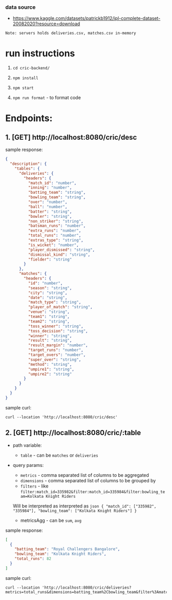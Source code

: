 ### data source

- https://www.kaggle.com/datasets/patrickb1912/ipl-complete-dataset-20082020?resource=download

`Note: servers holds deliveries.csv, matches.csv in-memory`

# run instructions
1. `cd cric-backend/`

2. `npm install`

3. `npm start`

4. `npm run format` - to format code

# Endpoints:

## 1. [GET] http://localhost:8080/cric/desc

sample response:

```json
{
  "description": {
    "tables": {
      "deliveries": {
        "headers": {
          "match_id": "number",
          "inning": "number",
          "batting_team": "string",
          "bowling_team": "string",
          "over": "number",
          "ball": "number",
          "batter": "string",
          "bowler": "string",
          "non_striker": "string",
          "batsman_runs": "number",
          "extra_runs": "number",
          "total_runs": "number",
          "extras_type": "string",
          "is_wicket": "number",
          "player_dismissed": "string",
          "dismissal_kind": "string",
          "fielder": "string"
        }
      },
      "matches": {
        "headers": {
          "id": "number",
          "season": "string",
          "city": "string",
          "date": "string",
          "match_type": "string",
          "player_of_match": "string",
          "venue": "string",
          "team1": "string",
          "team2": "string",
          "toss_winner": "string",
          "toss_decision": "string",
          "winner": "string",
          "result": "string",
          "result_margin": "number",
          "target_runs": "number",
          "target_overs": "number",
          "super_over": "string",
          "method": "string",
          "umpire1": "string",
          "umpire2": "string"
        }
      }
    }
  }
}
```

sample curl:

```text
curl --location 'http://localhost:8080/cric/desc'
```

## 2. [GET] http://localhost:8080/cric/:table

- path variable:
    - `table` - can be `matches` or `deliveries`
- query params:
    - `metrics` - comma separated list of columns to be aggregated
    - `dimensions` - comma separated list of columns to be grouped by
    - `filters` - like `filter:match_id=335982&filter:match_id=335984&filter:bowling_team=Kolkata Knight Riders`
      
  Will be interpreted as interpreted as
      ```json
      {
        "match_id": ["335982", "335984"],
        "bowling_team": ["Kolkata Knight Riders"]
      }
      ```
    - metricsAgg - can be `sum`, `avg`

sample response:

```json
[
  {
    "batting_team": "Royal Challengers Bangalore",
    "bowling_team": "Kolkata Knight Riders",
    "total_runs": 82
  }
]
```

sample curl:

```text
curl --location 'http://localhost:8080/cric/deliveries?metrics=total_runs&dimensions=batting_team%2Cbowling_team&filter%3Amatch_id=335982&filter%3Amatch_id=335984&filter%3Abowling_team=Kolkata%20Knight%20Riders&metricsAgg=sum'
```
  



